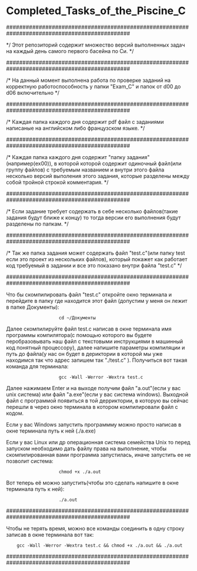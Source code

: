 # Completed_Tasks_of_the_Piscine_C
##############################################################################################

*/ Этот репозиторий содержит множество версий выполненных задач на каждый день самого первого басейна по Си. */


##############################################################################################

/* На данный момент выполнена работа по проверке заданий на корректную работоспособность у папки "Exam_C" и папок от d00 до d06 включительно */



##############################################################################################

/* Каждая папка каждого дня содержит pdf файл с заданиями написаные на английском либо французском языке. */



##############################################################################################

/* Каждая папка каждого дня содержит "папку задания"(например(ex00)), в которой которой содержит одиночный файл(или группу файлов) с требуемым названием и внутри этого файла несколько версий выполения этого задания, которые разделены между собой тройной строкой комментария. */


##############################################################################################

/* Если задание требует содержать в себе несколько файлов(такие задания будут ближе к концу) то тогда версии его выполнения будут разделены по папкам. */



##############################################################################################

/* Так же папка задания может содержать файл "test.c"(или папку test если это проект из нескольких файлов), который покажет как работает код требуемый в задании и все это показано внутри файла "test.c" */




##############################################################################################

Что бы скомпилировать файл "test.c" откройте окно терминала и перейдите в папку где находится этот файл (допустим у меня он лежит в папке Документы):	

						cd ~/Документы


Далее скомпилируйте файл test.c написав в окне терминала имя программы компилятора(с помощью которого вы будете перобразовывать наш файл с текстовыми инструкциями в машинный код понятный процессору), далее напишите параметры компиляции и путь до файла(у нас он будет в дериктории в которой мы уже находимся так что адрес запишем так "./test.c" ). Получиться вот такая команда для терминала: 	

						gcc -Wall -Werror -Wextra test.c 


Далее нажимаем Enter и на выходе получим файл "a.out"(если у вас unix система) или файл "a.exe"(если у вас система windows). 
Выходной файл с программой появиться в той дерриктории, в которую вы сейчас перешли в через окно терминала в котором компилировали файл с кодом.


Если у вас Windows запустить программму можно просто написав в окне терминала путь к ней (./a.exe)


Если у вас Linux или др операционная система семейства Unix то перед запуском необходимо дать файлу права на выполнение, чтобы скомпилированная вами программа запустилась, иначе запустить ее не позволит система:		

						chmod +x ./a.out


Вот теперь её можно запустить(чтобы это сделать напишите в окне терминала путь к ней):	

						./a.out






##############################################################################################


Чтобы не терять время, можно все команды соединить в одну строку записав в окне терминала вот так:		

        gcc -Wall -Werror -Wextra test.c && chmod +x ./a.out && ./a.out


##############################################################################################

